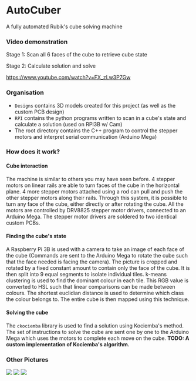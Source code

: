 # AutoCuber
A fully automated Rubik's cube solving machine

### Video demonstration
Stage 1: Scan all 6 faces of the cube to retrieve cube state

Stage 2: Calculate solution and solve

https://www.youtube.com/watch?v=FX_zLw3P7Gw


### Organisation
- `Designs` contains 3D models created for this project (as well as the custom PCB design)
- `RPI` contains the python programs written to scan in a cube's state and calculate a solution (used on RPI3B w/ Cam)
- The root directory contains the C++ program to control the stepper motors and interpret serial communication (Arduino Mega)

### How does it work?
#### Cube interaction
The machine is similar to others you may have seen before. 4 stepper motors on linear rails are able to turn faces of the cube
in the horizontal plane. 4 more stepper motors attached using a rod can pull and push the other stepper motors along their rails.
Through this system, it is possible to turn any face of the cube, either directly or after rotating the cube. All the motors are 
controlled by DRV8825 stepper motor drivers, connected to an Arduino Mega. The stepper motor drivers are soldered to two identical custom PCBs.
#### Finding the cube's state
A Raspberry Pi 3B is used with a camera to take an image of each face of the cube (Commands are sent to the Arduino Mega to rotate
the cube such that the face needed is facing the camera). The picture is cropped and rotated by a fixed constant amount to contain
only the face of the cube. It is then split into 9 equal segments to isolate individual tiles. k-means clustering is used to find
the dominant colour in each tile. This RGB value is converted to HSL such that linear comparisons can be made between colours. The 
shortest euclidian distance is used to determine which class the colour belongs to. The entire cube is then mapped using this technique.
#### Solving the cube
The `ckociemba` library is used to find a solution using Kociemba's method. The set of instructions to solve the cube are sent 
one by one to the Arduino Mega which uses the motors to complete each move on the cube. **TODO: A custom implementation of 
Kociemba's algorithm.**
### Other Pictures
![](https://i.imgur.com/AueXEIw.jpg)
![](https://i.imgur.com/62SrAlG.jpg)
![](https://i.imgur.com/t91uXCs.jpg)
